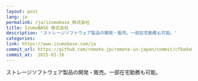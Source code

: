 ```yaml
---
layout: post
lang: ja
permalink: /ja/izumobase_株式会社
title: IzumoBASE 株式会社
description: 'ストレージソフトウェア製品の開発・販売。一部在宅勤務も可能。'
categories: 
link: https://www.izumobase.com/ja
commit_url: https://github.com/remote-jp/remote-in-japan/commit/cf8ada8eae0f29603e476cd235d4527e9ea268e4
commit_at:  2025-01-16
---
```


<p>ストレージソフトウェア製品の開発・販売。一部在宅勤務も可能。</p>
